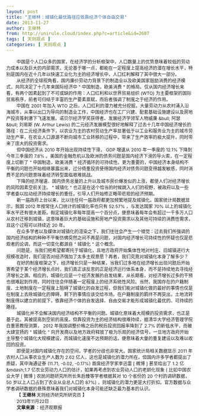 ```yaml
---
layout: post
title: "王继林：城镇化最优路径应依靠经济个体自由交易"
date: 2013-11-27
author: 王继林
from: http://unirule.cloud/index.php?c=article&id=2607
tags: [ 天则观点 ]
categories: [ 天则观点 ]
---
```


<div class="article">
 <div class="body-text">
  <div align="left" style="text-indent: 21pt;">
   <span style="font-size: 9pt;">
    中国是个人口众多的国家，在经济学的分析框架中，人口数量上的优势意味着较低的劳动力成本以及巨大的内部需求，无论基于哪一点，都能在一定程度上提高经济的潜在增长水平，特别是国内在近十几年以快速工业化为主的经济增长中，人口红利解释了其中很大一部分。
   </span>
  </div>
  <div align="left" style="text-indent: 21pt;">
  </div>
  <div align="left" style="text-indent: 21pt;">
   <span style="font-size: 9pt;">
    从经济的全球视角看，国内廉价劳动力背景下的制造业以及欧美国家鼓励消费的经济模式，共同决定了十几年来国际经济中
   </span>
   <span style="font-size: 9pt;">
    "
   </span>
   <span style="font-size: 9pt;">
    中国制造，欧美消费
   </span>
   <span style="font-size: 9pt;">
    "
   </span>
   <span style="font-size: 9pt;">
    的格局。仅从国内经济增长来看，有两个因素起到了不可或缺的作用：人口红利和以世界贸易组织
   </span>
   <span style="font-size: 9pt;">
    (WTO)
   </span>
   <span style="font-size: 9pt;">
    为主要框架的国际贸易秩序，前者可归结于丰富的生产要素禀赋，而后者强调了制度之于经济的作用。
   </span>
  </div>
  <div align="left" style="text-indent: 21pt;">
  </div>
  <div align="left" style="text-indent: 21pt;">
   <span style="font-size: 9pt;">
    中国在
   </span>
   <span style="font-size: 9pt;">
    2001
   </span>
   <span style="font-size: 9pt;">
    年加入
   </span>
   <span style="font-size: 9pt;">
    WTO
   </span>
   <span style="font-size: 9pt;">
    之后，人口红利的潜力被充分挖掘，大量劳动力从农村涌入沿海城市，从事以出口为导向的制造业工作，中国经济也在工厂兴建、配套基础设施建设以及房地产投资等刺激下飞速发展。诺贝尔经济学奖获得者、发展经济学领军人物威廉
   </span>
   <span style="font-size: 9pt;">
    &amp;bull;
   </span>
   <span style="font-size: 9pt;">
    阿瑟
   </span>
   <span style="font-size: 9pt;">
    &amp;bull;
   </span>
   <span style="font-size: 9pt;">
    刘易斯
   </span>
   <span style="font-size: 9pt;">
    (W.
   </span>
   <span style="font-size: 9pt;">
    Arthur
   </span>
   <span style="font-size: 9pt;">
    Lewis)
   </span>
   <span style="font-size: 9pt;">
    的二元经济发展模型很好地解释了过去十几年中国经济增长的路径：在二元经济条件下，以农业为主的农村劳动生产率显著低于以工业和服务业为主的城市劳动生产率，在农业人口源源不断向城市工业转移的过程中，带来了生产效率的极大提升，同时带来了庞大的投资需求。
   </span>
  </div>
  <div align="left" style="text-indent: 21pt;">
  </div>
  <div align="left" style="text-indent: 21pt;">
   <span style="font-size: 9pt;">
    但中国经济从
   </span>
   <span style="font-size: 9pt;">
    2010
   </span>
   <span style="font-size: 9pt;">
    年开始出现持续性下滑，
   </span>
   <span style="font-size: 9pt;">
    GDP
   </span>
   <span style="font-size: 9pt;">
    增速从
   </span>
   <span style="font-size: 9pt;">
    2010
   </span>
   <span style="font-size: 9pt;">
    年一季度的
   </span>
   <span style="font-size: 9pt;">
    12.1%
   </span>
   <span style="font-size: 9pt;">
    下降到今年三季度的
   </span>
   <span style="font-size: 9pt;">
    7.8%
   </span>
   <span style="font-size: 9pt;">
    。美国的金融危机以及欧洲的债务问题是国内经济下滑的导火索，在一定程度上切断了
   </span>
   <span style="font-size: 9pt;">
    "
   </span>
   <span style="font-size: 9pt;">
    中国制造，欧美消费
   </span>
   <span style="font-size: 9pt;">
    "
   </span>
   <span style="font-size: 9pt;">
    经济循环的可持续性。更为重要的，中国经济本身结构不平衡的问题也开始相继暴露出来，过分倚重投资使得国内经济对债务问题变得越发敏感，同时消费不足的问题意味着经济转型面临艰难挑战。
   </span>
  </div>
  <div align="left" style="text-indent: 21pt;">
  </div>
  <div align="left" style="text-indent: 21pt;">
   <span style="font-size: 9pt;">
    下降的经济增速、国内债务总量的上升以及城市房价爆发似的上涨，都使人们对经济增长的风险因素空前关注。
   </span>
   <span style="font-size: 9pt;">
    "
   </span>
   <span style="font-size: 9pt;">
    城镇化
   </span>
   <span style="font-size: 9pt;">
    "
   </span>
   <span style="font-size: 9pt;">
    也正是在这个恰当的时候跳入人们的视野，被政府以及一些学者委以拉动经济持续增长的重任，引导人们开始修正略带悲观的经济预期。
   </span>
  </div>
  <div align="left" style="text-indent: 21pt;">
  </div>
  <div align="left" style="text-indent: 21pt;">
   <span style="font-size: 9pt;">
    新一届政府上台以来，比以往任何一届政府都更加频繁地提及城镇化。国家统计局数据显示，我国
   </span>
   <span style="font-size: 9pt;">
    2012
   </span>
   <span style="font-size: 9pt;">
    年按常住人口统计的城镇化率也只有
   </span>
   <span style="font-size: 9pt;">
    52.57%
   </span>
   <span style="font-size: 9pt;">
    ，与发达国家
   </span>
   <span style="font-size: 9pt;">
    70%
   </span>
   <span style="font-size: 9pt;">
    以上的城镇化率水平还有很大差距。假定城镇化率每年提高一个百分点，便意味着每年会有超过一千多万人口从农村迁移到城镇，这意味着巨大的基础设施和房地产投资需求以及其他可持续的消费性需求，且这个过程可以持续近
   </span>
   <span style="font-size: 9pt;">
    20
   </span>
   <span style="font-size: 9pt;">
    年。
   </span>
  </div>
  <div align="left" style="text-indent: 21pt;">
  </div>
  <div align="left" style="text-indent: 21pt;">
   <span style="font-size: 9pt;">
    在众多学者以及媒体对城镇化的渲染之下，我们往往会产生一个错觉：过去我们所强调的国内经济结构的种种不平衡仿佛突然之间不再是问题，对国内经济增长可持续性的怀疑也仅是悲观者的论调，而这一切变化都源自
   </span>
   <span style="font-size: 9pt;">
    "
   </span>
   <span style="font-size: 9pt;">
    城镇化
   </span>
   <span style="font-size: 9pt;">
    "
   </span>
   <span style="font-size: 9pt;">
    这个概念。
   </span>
  </div>
  <div align="left" style="text-indent: 21pt;">
  </div>
  <div align="left" style="text-indent: 21pt;">
   <span style="font-size: 9pt;">
    问题是，当我们把希望都寄托于城镇化，且地方政府开始集体性地对村庄、旧城镇进行大规模改造时，我们是否对经济强加了太多主观意愿？再者，我们究竟对城镇化本身了解多少？
   </span>
  </div>
  <div align="left" style="text-indent: 21pt;">
  </div>
  <div align="left" style="text-indent: 21pt;">
   <span style="font-size: 9pt;">
    在好的制度框架之下，经济增长只是一种结果，当我们过多地在经济增长出现问题后开始寄希望于某个经济增长点时，我们真正该反思的正是经济运行体系本身，而不是持续地去寻找经济增长之源。相应的，城镇化应是一个经济发展的自发结果，从长期看，对经济增长过多的干预也很难起到作用，同时往往会伴随着一定程度上的经济系统性风险。当然，我国存在的户籍制度、土地制度在一定程度上阻碍了城镇化的自发过程，但我们能对城镇化做的最好的事情也仅是在制度上去除城镇化的障碍，剩下的事情应该交给市场。在户籍制度的羁绊不再突出，土地流转制度得以建立的前提下，依靠经济个体的自发选择、自由交易才能形成城镇化最优的、可持续的路径。
   </span>
  </div>
  <div align="left" style="text-indent: 21pt;">
  </div>
  <div align="left" style="text-indent: 21pt;">
   <span style="font-size: 9pt;">
    城镇化并不会解决国内经济结构不平衡的问题。城镇化意味着大规模的投资需求，也正是基于此，其被提高到空前的高度。但靠投资为主的经济结构很难持续，据清华大学经济管理学院白重恩教授测算，
   </span>
   <span style="font-size: 9pt;">
    2012
   </span>
   <span style="font-size: 9pt;">
    年我国调整价格之后的税后投资回报率降到了
   </span>
   <span style="font-size: 9pt;">
    2.7%
   </span>
   <span style="font-size: 9pt;">
    的新低水平，而被大肆宣扬的
   </span>
   <span style="font-size: 9pt;">
    "
   </span>
   <span style="font-size: 9pt;">
    城镇化
   </span>
   <span style="font-size: 9pt;">
    "
   </span>
   <span style="font-size: 9pt;">
    向开发商以及地方政府释放了极为乐观的经济信号，一旦地方政府开始主导整个城镇化大规模建设，而城镇化速度不达预期的话，便意味着大量的重复建设以及难以收回的投资。
   </span>
  </div>
  <div align="left" style="text-indent: 21pt;">
  </div>
  <div align="left" style="text-indent: 21pt;">
   <span style="font-size: 9pt;">
    即使是对国内城镇化存在的空间，学者的分歧也非常大。国家统计局相关数据显示
   </span>
   <span style="font-size: 9pt;">
    2011
   </span>
   <span style="font-size: 9pt;">
    年农村人口从事农业生产人数为
   </span>
   <span style="font-size: 9pt;">
    2.62
   </span>
   <span style="font-size: 9pt;">
    亿人，这也是城镇化的潜力所在。但国内许多学者都提出了质疑，其中海通证券
   </span>
   <span style="font-size: 9pt;">
    (11.71, -0.02, -0.17%)
   </span>
   <span style="font-size: 9pt;">
    首席经济学家李迅雷
   </span>
   <span style="font-size: 9pt;">
    [
   </span>
   <span style="font-size: 9pt;">
    微博
   </span>
   <span style="font-size: 9pt;">
    ]
   </span>
   <span style="font-size: 9pt;">
    甚至给出了
   </span>
   <span style="font-size: 9pt;">
    1.2
   </span>
   <span style="font-size: 9pt;">
    亿
   </span>
   <span style="font-size: 9pt;">
    &amp;mdash;1.7
   </span>
   <span style="font-size: 9pt;">
    亿农业劳动力人口的估计，如果再考虑到农业劳动人口的老龄化现象
   </span>
   <span style="font-size: 9pt;">
    (
   </span>
   <span style="font-size: 9pt;">
    比如中国农业大学
   </span>
   <span style="font-size: 9pt;">
    [
   </span>
   <span style="font-size: 9pt;">
    微博
   </span>
   <span style="font-size: 9pt;">
    ]
   </span>
   <span style="font-size: 9pt;">
    农民问题研究所所长朱启臻等学者根据其对
   </span>
   <span style="font-size: 9pt;">
    10
   </span>
   <span style="font-size: 9pt;">
    个省份的
   </span>
   <span style="font-size: 9pt;">
    20
   </span>
   <span style="font-size: 9pt;">
    个村的调研数据，
   </span>
   <span style="font-size: 9pt;">
    50
   </span>
   <span style="font-size: 9pt;">
    岁以上人口占到了农业从业总人口的
   </span>
   <span style="font-size: 9pt;">
    87%)
   </span>
   <span style="font-size: 9pt;">
    ，则城镇化的潜力更是大打折扣。官方数据与众学者调研数据的悬殊意味着我们对城镇化本身可能还缺乏最为基本的认识。
   </span>
  </div>
  <div align="left" style="text-indent: 21pt;">
  </div>
  <div align="left" style="text-indent: 21pt;">
   <span style="font-size: 9pt;">
    【
   </span>
   <b>
    <span style="font-size: 9pt;">
     王继林
    </span>
   </b>
   <span style="font-size: 9pt;">
    天则经济研究所研究员
   </span>
   <span style="font-size: 9pt;">
    】
   </span>
  </div>
  <div align="left" style="text-indent: 21pt;">
  </div>
  <div align="left" style="text-indent: 21pt;">
   <span style="font-size: 9pt;">
    2013年11月22日
   </span>
  </div>
  <div align="left" style="text-indent: 21.1pt;">
   <b>
    <span style="font-size: 9pt;">
     文章来源
    </span>
   </b>
   <span style="font-size: 9pt;">
    ：经济观察报
   </span>
  </div>
  <div align="left" style="text-indent: 21pt;">
  </div>
  <div align="left" style="text-indent: 21pt;">
  </div>
  <div align="left">
  </div>
  <div>
  </div>
 </div>
</div>

